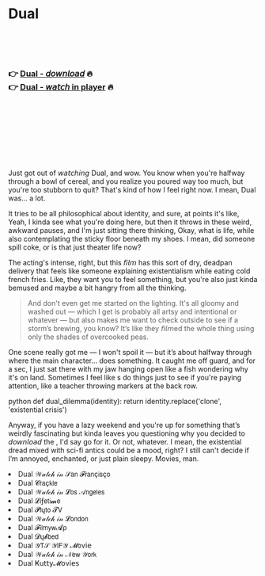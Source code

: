 <h1>Dual</h1>

<br><br><br>

<h3>👉 <a href="https://Johns-anudmovou1973.github.io/ncxpezfusi/">Dual - 𝘥𝘰𝘸𝘯𝘭𝘰𝘢𝘥</a> 🔥<br>
👉 <a href="https://Johns-anudmovou1973.github.io/ncxpezfusi/">Dual - 𝘸𝘢𝘵𝘤𝘩 in player</a> 🔥
</h3>



<br><br><br><br><br><br><br>


Just got out of 𝘸𝘢𝘵𝘤𝘩𝘪𝘯𝘨 Dual, and wow. You know when you're halfway through a bowl of cereal, and you realize you poured way too much, but you're too stubborn to quit? That's kind of how I feel right now. I mean, Dual was... a lot. 

It tries to be all philosophical about identity, and sure, at points it's like, Yeah, I kinda see what you're doing here, but then it throws in these weird, awkward pauses, and I'm just sitting there thinking, Okay, what is life, while also contemplating the sticky floor beneath my shoes. I mean, did someone spill coke, or is that just   theater life now?

The acting's intense, right, but this 𝘧𝘪𝘭𝘮 has this sort of dry, deadpan delivery that feels like someone explaining existentialism while eating cold french fries. Like, they want you to feel something, but you're also just kinda bemused and maybe a bit hangry from all the thinking.

> And don't even get me started on the lighting. It's all gloomy and washed out — which I get is probably all artsy and intentional or whatever — but also makes me want to check outside to see if a storm’s brewing, you know? It’s like they 𝘧𝘪𝘭𝘮ed the whole thing using only the shades of overcooked peas. 

One scene really got me — I won't spoil it — but it’s about halfway through where the main character... does something. It caught me off guard, and for a sec, I just sat there with my jaw hanging open like a fish wondering why it's on land. Sometimes I feel like  s do things just to see if you're paying attention, like a teacher throwing markers at the back row.

python
def dual_dilemma(identity):
    return identity.replace('clone', 'existential crisis')

Anyway, if you have a lazy weekend and you're up for something that’s weirdly fascinating but kinda leaves you questioning why you decided to 𝘥𝘰𝘸𝘯𝘭𝘰𝘢𝘥 the  , I'd say go for it. Or not, whatever. I mean, the existential dread mixed with sci-fi antics could be a mood, right? I still can't decide if I’m annoyed, enchanted, or just plain sleepy. Movies, man.

<li>Dual 𝒲𝒶𝓉𝒸𝒽 𝒾𝓃 𝒮𝖺𝗇 𝓕𝗋𝖺𝗇ç𝗂𝗌ç𝗈</li>
<li>Dual 𝓒𝗋𝖺ç𝗄𝗅𝖾</li>
<li>Dual 𝒲𝒶𝓉𝒸𝒽 𝒾𝓃 𝓛𝗈𝗌 𝒜𝗇𝗀𝖾𝗅𝖾𝗌</li>
<li>Dual 𝓛𝗂ƒ𝖾𝗍𝗂𝓶𝖾</li>
<li>Dual 𝓟𝗅ų𝗍𝗈 𝓣𝖵</li>
<li>Dual 𝒲𝒶𝓉𝒸𝒽 𝒾𝓃 𝓛𝗈𝗇𝖽𝗈𝗇</li>
<li>Dual 𝓕𝗂𝗅𝗆𝗒𝗐𝓐ρ</li>
<li>Dual 𝓓ų𝓫𝖻𝖾𝖽</li>
<li>Dual 𝒴𝖳𝒮 𝒴𝖨𝖥𝒴 𝓜𝗈ν𝗂𝖾</li>
<li>Dual 𝒲𝒶𝓉𝒸𝒽 𝒾𝓃 𝒩𝖾𝗐 𝒴𝗈𝗋𝗄</li>
<li>Dual Ҝ𝗎𝗍𝗍𝗒𝓜𝗈ν𝗂𝖾𝗌</li>
